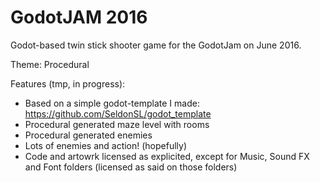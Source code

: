 # GodotJAM 2016
Godot-based twin stick shooter game for the GodotJam on June 2016.

Theme: Procedural

Features (tmp, in progress):

* Based on a simple godot-template I made: https://github.com/SeldonSL/godot_template
* Procedural generated maze level with rooms
* Procedural generated enemies
* Lots of enemies and action! (hopefully)
* Code and artowrk licensed as explicited, except for Music, Sound FX and Font folders (licensed as said on those folders)



